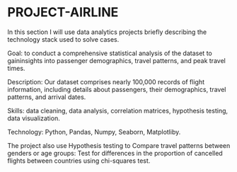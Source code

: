 # PROJECT-AIRLINE
In this section I will use data analytics projects briefly describing the technology stack used to solve cases.

Goal: to conduct a comprehensive statistical analysis of the dataset to gaininsights into passenger demographics, travel patterns, and peak travel times.

Description: Our dataset comprises nearly 100,000 records of flight information, including details about passengers, their demographics, travel patterns, and arrival dates.

Skills: data cleaning, data analysis, correlation matrices, hypothesis testing, data visualization.

Technology: Python, Pandas, Numpy, Seaborn, Matplotliby.
  
The project also use Hypothesis testing to  Compare travel patterns between genders or age groups: Test for differences
in the proportion of cancelled flights between countries using chi-squares
test.
